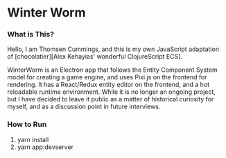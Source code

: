 

# Winter Worm

### What is This?

Hello, I am Thomsen Cummings, and this is my own JavaScript adaptation of [chocolatier][Alex Kehayias' wonderful ClojureScript ECS]. 

[chocolatier]: https://github.com/alexkehayias/chocolatier

WinterWorm is an Electron app that follows the Entity Component System model for creating a game engine, and uses Pixi.js on the frontend for rendering. It has a React/Redux entity editor on the frontend, and a hot reloadable runtime environment. While it is no longer an ongoing project, but I have decided to leave it public as a matter of historical curiosity for myself, and as a discussion point in future interviews.

### How to Run

1. yarn install
2. yarn app:devserver

